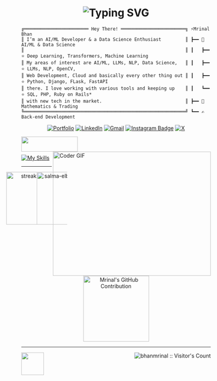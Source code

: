 <h1 align="center"><img src="https://readme-typing-svg.demolab.com?font=Fira+Code&pause=1000&color=9B72FF&random=false&width=435&lines=%22Learning%2C+Living%2C+Leading%22" alt="Typing SVG" />
</h1>

```plaintext
╔════════════════════════ Hey There! ════════════════════════╗ ⚡Mrinal Bhan 
║ I’m an AI/ML Developer & a Data Science Enthusiast         ║ ┣━━ 🔭 AI/ML & Data Science
║                                                            ║ ┃   ┣━━ ⭐ Deep Learning, Transformers, Machine Learning
║ My areas of interest are AI/ML, LLMs, NLP, Data Science,   ║ ┃   ┣━━ ⭐ LLMs, NLP, OpenCV, 
║ Web Development, Cloud and basically every other thing out ║ ┃   ┣━━ ⭐ Python, Django, FLask, FastAPI
║ there. I love working with various tools and keeping up    ║ ┃   ┗━━ ⭐ SQL, PHP, Ruby on Rails*
║ with new tech in the market.                               ║ ┣━━ 🔢 Mathematics & Trading
╚════════════════════════════════════════════════════════════╝ ┗━━ ✍️ Back-end Development
```
<div align="center">
  
  [![Portfolio](https://img.shields.io/badge/%20Portfolio-20B2AA?style=for-the-badge&logo=bilibili&logoColor=white)](https://bhanmrinal-github-io.vercel.app/) 
  [![LinkedIn](https://img.shields.io/badge/linkedin-%230077B5.svg?style=for-the-badge&logo=linkedin&logoColor=white)](https://www.linkedin.com/in/mrinal-bhan/)
  [![Gmail](https://img.shields.io/badge/Gmail-D14836?style=for-the-badge&logo=gmail&logoColor=white)](mailto:bhanmrinal@gmail.com) 
  [![Instagram Badge](https://img.shields.io/badge/Instagram-E4405F?style=for-the-badge&logo=instagram&logoColor=white)](https://www.instagram.com/mrinalbhan/)
  [![X](https://img.shields.io/badge/X-%23000000.svg?style=for-the-badge&logo=X&logoColor=white)](https://twitter.com/oompaalompaa)
 
  
</div>
<img align="left" width="150" height="40" src="https://github.com/vinodjangid07/vinodjangid07/assets/86096184/96fc909c-2e49-4d81-8f7e-b46471d60e53">
<br>

<img align="right" src="https://github.com/rajaprerak/rajaprerak/blob/master/developer.gif" alt="Coder GIF" width="420" height="330" />

<br>


[![My Skills](https://skillicons.dev/icons?i=py,cpp,django,mysql,opencv,r,selenium,fastapi,flask,git,github,graphql,html,css,jquery,latex,matlab,mongodb,anaconda,aws,azure,firebase,gcp,linux,notion,obsidian,powershell,sklearn,tensorflow,vscode&perline=7)](https://skillicons.dev)
<br>

___

<div align="center" style="display:flex;flex-direction:row;justify-content:center">
  <img height="140"   src="https://streak-stats.demolab.com/?user=bhanmrinal&count private=true&theme=aura&hide_border=true" alt="streak stats" style="margin: 0" />
  <img height="140"  src="https://github-readme-stats.vercel.app/api/top-langs?username=bhanmrinal&show_icons=true&hide_border=true&locale=en&layout=compact&theme=aura&size_weight=0.5&count_weight=0.5&exclude_repo=github-readme-stats" alt="salma-elbakkouri" style="margin: 0" />
</div>

<br />

<div align="center">
<!--   <img alt="Mrinal Bhan's GitHub | Stats" src="https://stats.quine.sh/bhanmrinal/github?theme=dark" /> -->
  <img height="175" src="http://github-profile-summary-cards.vercel.app/api/cards/profile-details?username=bhanmrinal&theme=aura" alt="Mrinal's GitHub Contribution" /> 
  </a>
</div>

___

<img src="https://media.giphy.com/media/WUlplcMpOCEmTGBtBW/giphy.gif" width="60"/>  <img align="right" src="https://profile-counter.glitch.me/{bhanmrinal}/count.svg" alt="bhanmrinal :: Visitor's Count" />

